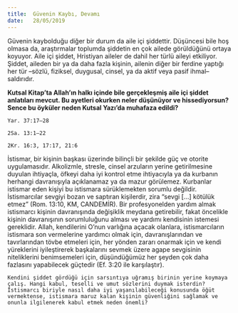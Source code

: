 ```yaml
---
title:  Güvenin Kaybı, Devamı
date:   28/05/2019
---
```


Güvenin kaybolduğu diğer bir durum da aile içi şiddettir. Düşüncesi bile hoş olmasa da, araştırmalar toplumda şiddetin en çok ailede görüldüğünü ortaya koyuyor. Aile içi şiddet, Hristiyan aileler de dahil her türlü aileyi etkiliyor. Şiddet, aileden bir ya da daha fazla kişinin, ailenin diğer bir ferdine yaptığı her tür –sözlü, fiziksel, duygusal, cinsel, ya da aktif veya pasif ihmal– saldırıdır.

**Kutsal Kitap’ta Allah’ın halkı içinde bile gerçekleşmiş aile içi şiddet anlatıları mevcut. Bu ayetleri okurken neler düşünüyor ve hissediyorsun? Sence bu öyküler neden Kutsal Yazı’da muhafaza edildi?**

`Yar. 37:17–28`                               

`2Sa. 13:1–22`
								   
`2Kr. 16:3, 17:17, 21:6` 

İstismar, bir kişinin başkası üzerinde bilinçli bir şekilde güç ve otorite uygulamasıdır. Alkolizmle, stresle, cinsel arzuların yerine getirilmesine duyulan ihtiyaçla, öfkeyi daha iyi kontrol etme ihtiyacıyla ya da kurbanın herhangi davranışıyla açıklanamaz ya da mazur görülemez. Kurbanlar istismar eden kişiyi bu istismara sürüklemekten sorumlu değildir. İstismarcılar sevgiyi bozan ve saptıran kişilerdir, zira “sevgi [...] kötülük etmez” (Rom. 13:10, KM, CANDEMİR). Bir profesyonelden yardım almak istismarcı kişinin davranışında değişiklik meydana getirebilir, fakat öncelikle kişinin davranışının sorumluluğunu alması ve yardımı kendisinin istemesi gereklidir. Allah, kendilerini O’nun varlığına açacak olanlara, istismarcıların istismara son vermelerine yardımcı olmak için, davranışlarından ve tavırlarından tövbe etmeleri için, her yönden zararı onarmak için ve kendi yüreklerini iyileştirerek başkalarını sevmek üzere agape sevgisinin niteliklerini benimsemeleri için, düşündüğümüz her şeyden çok daha fazlasını yapabilecek güçtedir (Ef. 3:20 ile karşılaştır).

`Kendini şiddet gördüğü için sarsıntıya uğramış birinin yerine koymaya çalış. Hangi kabul, teselli ve umut sözlerini duymak isterdin? İstismarcı biriyle nasıl daha iyi yaşanılabileceği konusunda öğüt vermektense, istismara maruz kalan kişinin güvenliğini sağlamak ve onunla ilgilenerek kabul etmek neden önemli?`